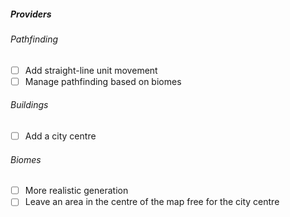 
##### Providers

###### Pathfinding
- [ ] Add straight-line unit movement
- [ ] Manage pathfinding based on biomes

###### Buildings
- [ ] Add a city centre

###### Biomes
- [ ] More realistic generation
- [ ] Leave an area in the centre of the map free for the city centre